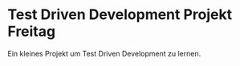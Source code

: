 # Test Driven Development Projekt Freitag

Ein kleines Projekt um Test Driven Development zu lernen.
